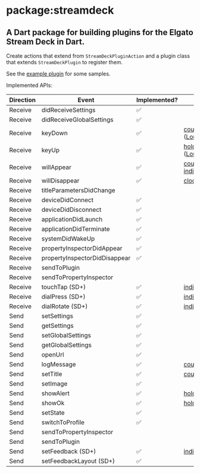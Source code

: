 # package:streamdeck

## A Dart package for building plugins for the Elgato Stream Deck in Dart.

Create actions that extend from `StreamDeckPluginAction` and a plugin class that extends `StreamDeckPlugin` to register them.

See the [example plugin] for some samples.

Implemented APIs:

| Direction | Event | Implemented? | Examples |
| --------- | ----- | ------------ | -------- |
| Receive | didReceiveSettings | ✅ |
| Receive | didReceiveGlobalSettings | ✅ |
| Receive | keyDown | ✅ | [counter], [hold] ([LongPressDetection]) |
| Receive | keyUp | ✅ | [hold] ([LongPressDetection]) |
| Receive | willAppear | ✅ | [counter], [clock], [indicator], [image] |
| Receive | willDisappear | ✅ | [clock] |
| Receive | titleParametersDidChange | |
| Receive | deviceDidConnect | ✅ |
| Receive | deviceDidDisconnect | ✅ |
| Receive | applicationDidLaunch | ✅ |
| Receive | applicationDidTerminate | ✅ |
| Receive | systemDidWakeUp | ✅ |
| Receive | propertyInspectorDidAppear | ✅ |
| Receive | propertyInspectorDidDisappear | ✅ |
| Receive | sendToPlugin | |
| Receive | sendToPropertyInspector | |
| Receive | touchTap (SD+) | ✅ | [indicator] |
| Receive | dialPress (SD+) | ✅ | [indicator], [image] |
| Receive | dialRotate (SD+) | ✅ | [indicator], [image] |
| Send | setSettings | ✅ |
| Send | getSettings | ✅ |
| Send | setGlobalSettings | ✅ |
| Send | getGlobalSettings | ✅ |
| Send | openUrl | ✅ |
| Send | logMessage | ✅ | [counter]
| Send | setTitle | ✅ | [counter], [clock]
| Send | setImage | ✅ |
| Send | showAlert | ✅ | [hold]
| Send | showOk | ✅ | [hold]
| Send | setState | ✅ |
| Send | switchToProfile | ✅ |
| Send | sendToPropertyInspector | |
| Send | sendToPlugin | |
| Send | setFeedback (SD+) | ✅ | [indicator], [image] |
| Send | setFeedbackLayout (SD+) | ✅ |

[example plugin]: https://github.com/DanTup/streamdeck.dart/blob/main/example/
[counter]: https://github.com/DanTup/streamdeck.dart/blob/main/example/lib/counter.dart
[clock]: https://github.com/DanTup/streamdeck.dart/blob/main/example/lib/clock.dart
[hold]: https://github.com/DanTup/streamdeck.dart/blob/main/example/lib/hold.dart
[indicator]: https://github.com/DanTup/streamdeck.dart/blob/main/example/lib/indicator.dart
[image]: https://github.com/DanTup/streamdeck.dart/blob/main/example/lib/image.dart
[LongPressDetection]: https://github.com/DanTup/streamdeck.dart/blob/main/lib/src/mixins.dart
